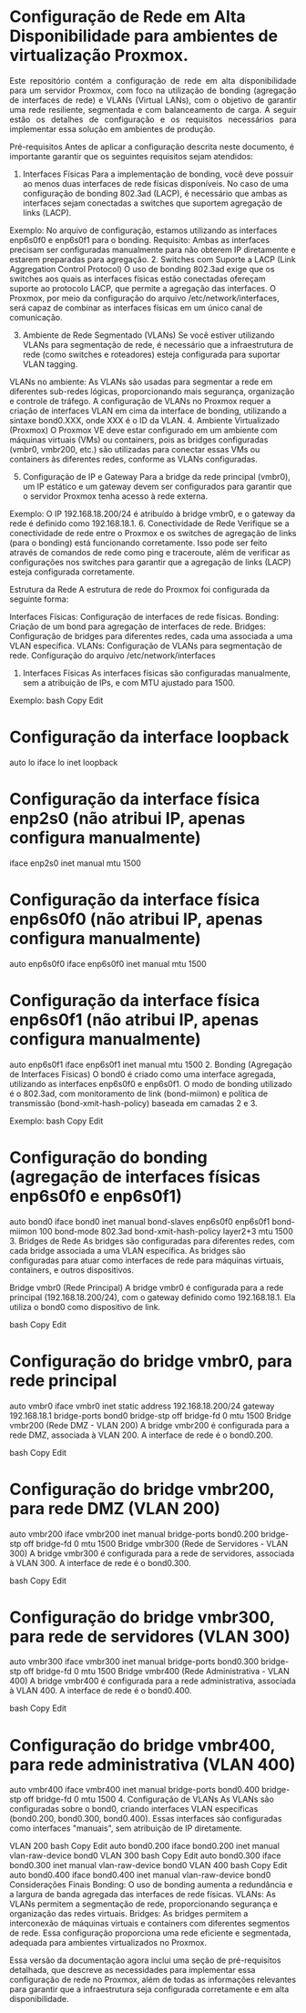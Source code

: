 # Configuração de Rede em Alta Disponibilidade para ambientes de virtualização Proxmox.
<p align="justify">
Este repositório contém a configuração de rede em alta disponibilidade para um servidor Proxmox, com foco na utilização de bonding (agregação de interfaces de rede) e VLANs (Virtual LANs), com o objetivo de garantir uma rede resiliente, segmentada e com balanceamento de carga. A seguir estão os detalhes de configuração e os requisitos necessários para implementar essa solução em ambientes de produção.

Pré-requisitos
Antes de aplicar a configuração descrita neste documento, é importante garantir que os seguintes requisitos sejam atendidos:

1. Interfaces Físicas
Para a implementação de bonding, você deve possuir ao menos duas interfaces de rede físicas disponíveis. No caso de uma configuração de bonding 802.3ad (LACP), é necessário que ambas as interfaces sejam conectadas a switches que suportem agregação de links (LACP).

Exemplo: No arquivo de configuração, estamos utilizando as interfaces enp6s0f0 e enp6s0f1 para o bonding.
Requisito: Ambas as interfaces precisam ser configuradas manualmente para não obterem IP diretamente e estarem preparadas para agregação.
2. Switches com Suporte a LACP (Link Aggregation Control Protocol)
O uso de bonding 802.3ad exige que os switches aos quais as interfaces físicas estão conectadas ofereçam suporte ao protocolo LACP, que permite a agregação das interfaces. O Proxmox, por meio da configuração do arquivo /etc/network/interfaces, será capaz de combinar as interfaces físicas em um único canal de comunicação.

3. Ambiente de Rede Segmentado (VLANs)
Se você estiver utilizando VLANs para segmentação de rede, é necessário que a infraestrutura de rede (como switches e roteadores) esteja configurada para suportar VLAN tagging.

VLANs no ambiente: As VLANs são usadas para segmentar a rede em diferentes sub-redes lógicas, proporcionando mais segurança, organização e controle de tráfego. A configuração de VLANs no Proxmox requer a criação de interfaces VLAN em cima da interface de bonding, utilizando a sintaxe bond0.XXX, onde XXX é o ID da VLAN.
4. Ambiente Virtualizado (Proxmox)
O Proxmox VE deve estar configurado em um ambiente com máquinas virtuais (VMs) ou containers, pois as bridges configuradas (vmbr0, vmbr200, etc.) são utilizadas para conectar essas VMs ou containers às diferentes redes, conforme as VLANs configuradas.

5. Configuração de IP e Gateway
Para a bridge da rede principal (vmbr0), um IP estático e um gateway devem ser configurados para garantir que o servidor Proxmox tenha acesso à rede externa.

Exemplo: O IP 192.168.18.200/24 é atribuído à bridge vmbr0, e o gateway da rede é definido como 192.168.18.1.
6. Conectividade de Rede
Verifique se a conectividade de rede entre o Proxmox e os switches de agregação de links (para o bonding) está funcionando corretamente. Isso pode ser feito através de comandos de rede como ping e traceroute, além de verificar as configurações nos switches para garantir que a agregação de links (LACP) esteja configurada corretamente.

Estrutura da Rede
A estrutura de rede do Proxmox foi configurada da seguinte forma:

Interfaces Físicas: Configuração de interfaces de rede físicas.
Bonding: Criação de um bond para agregação de interfaces de rede.
Bridges: Configuração de bridges para diferentes redes, cada uma associada a uma VLAN específica.
VLANs: Configuração de VLANs para segmentação de rede.
Configuração do arquivo /etc/network/interfaces
1. Interfaces Físicas
As interfaces físicas são configuradas manualmente, sem a atribuição de IPs, e com MTU ajustado para 1500.

Exemplo:
bash
Copy
Edit
# Configuração da interface loopback
auto lo
iface lo inet loopback

# Configuração da interface física enp2s0 (não atribui IP, apenas configura manualmente)
iface enp2s0 inet manual
    mtu 1500

# Configuração da interface física enp6s0f0 (não atribui IP, apenas configura manualmente)
auto enp6s0f0
iface enp6s0f0 inet manual
    mtu 1500

# Configuração da interface física enp6s0f1 (não atribui IP, apenas configura manualmente)
auto enp6s0f1
iface enp6s0f1 inet manual
    mtu 1500
2. Bonding (Agregação de Interfaces Físicas)
O bond0 é criado como uma interface agregada, utilizando as interfaces enp6s0f0 e enp6s0f1. O modo de bonding utilizado é o 802.3ad, com monitoramento de link (bond-miimon) e política de transmissão (bond-xmit-hash-policy) baseada em camadas 2 e 3.

Exemplo:
bash
Copy
Edit
# Configuração do bonding (agregação de interfaces físicas enp6s0f0 e enp6s0f1)
auto bond0
iface bond0 inet manual
    bond-slaves enp6s0f0 enp6s0f1
    bond-miimon 100
    bond-mode 802.3ad
    bond-xmit-hash-policy layer2+3
    mtu 1500
3. Bridges de Rede
As bridges são configuradas para diferentes redes, com cada bridge associada a uma VLAN específica. As bridges são configuradas para atuar como interfaces de rede para máquinas virtuais, containers, e outros dispositivos.

Bridge vmbr0 (Rede Principal)
A bridge vmbr0 é configurada para a rede principal (192.168.18.200/24), com o gateway definido como 192.168.18.1. Ela utiliza o bond0 como dispositivo de link.

bash
Copy
Edit
# Configuração do bridge vmbr0, para rede principal
auto vmbr0
iface vmbr0 inet static
    address 192.168.18.200/24
    gateway 192.168.18.1
    bridge-ports bond0
    bridge-stp off
    bridge-fd 0
    mtu 1500
Bridge vmbr200 (Rede DMZ - VLAN 200)
A bridge vmbr200 é configurada para a rede DMZ, associada à VLAN 200. A interface de rede é o bond0.200.

bash
Copy
Edit
# Configuração do bridge vmbr200, para rede DMZ (VLAN 200)
auto vmbr200
iface vmbr200 inet manual
    bridge-ports bond0.200
    bridge-stp off
    bridge-fd 0
    mtu 1500
Bridge vmbr300 (Rede de Servidores - VLAN 300)
A bridge vmbr300 é configurada para a rede de servidores, associada à VLAN 300. A interface de rede é o bond0.300.

bash
Copy
Edit
# Configuração do bridge vmbr300, para rede de servidores (VLAN 300)
auto vmbr300
iface vmbr300 inet manual
    bridge-ports bond0.300
    bridge-stp off
    bridge-fd 0
    mtu 1500
Bridge vmbr400 (Rede Administrativa - VLAN 400)
A bridge vmbr400 é configurada para a rede administrativa, associada à VLAN 400. A interface de rede é o bond0.400.

bash
Copy
Edit
# Configuração do bridge vmbr400, para rede administrativa (VLAN 400)
auto vmbr400
iface vmbr400 inet manual
    bridge-ports bond0.400
    bridge-stp off
    bridge-fd 0
    mtu 1500
4. Configuração de VLANs
As VLANs são configuradas sobre o bond0, criando interfaces VLAN específicas (bond0.200, bond0.300, bond0.400). Essas interfaces são configuradas como interfaces "manuais", sem atribuição de IP diretamente.

VLAN 200
bash
Copy
Edit
auto bond0.200
iface bond0.200 inet manual
    vlan-raw-device bond0
VLAN 300
bash
Copy
Edit
auto bond0.300
iface bond0.300 inet manual
    vlan-raw-device bond0
VLAN 400
bash
Copy
Edit
auto bond0.400
iface bond0.400 inet manual
    vlan-raw-device bond0
Considerações Finais
Bonding: O uso de bonding aumenta a redundância e a largura de banda agregada das interfaces de rede físicas.
VLANs: As VLANs permitem a segmentação de rede, proporcionando segurança e organização das redes virtuais.
Bridges: As bridges permitem a interconexão de máquinas virtuais e containers com diferentes segmentos de rede.
Essa configuração proporciona uma rede eficiente e segmentada, adequada para ambientes virtualizados no Proxmox.

Essa versão da documentação agora inclui uma seção de pré-requisitos detalhada, que descreve as necessidades para implementar essa configuração de rede no Proxmox, além de todas as informações relevantes para garantir que a infraestrutura seja configurada corretamente e em alta disponibilidade.